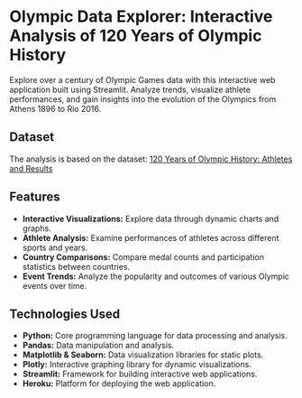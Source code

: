 # Olympic Data Explorer: Interactive Analysis of 120 Years of Olympic History

Explore over a century of Olympic Games data with this interactive web application built using Streamlit. Analyze trends, visualize athlete performances, and gain insights into the evolution of the Olympics from Athens 1896 to Rio 2016.

## Dataset

The analysis is based on the dataset: [120 Years of Olympic History: Athletes and Results](https://www.kaggle.com/heesoo37/120-years-of-olympic-history-athletes-and-results)

## Features

- **Interactive Visualizations:** Explore data through dynamic charts and graphs.
- **Athlete Analysis:** Examine performances of athletes across different sports and years.
- **Country Comparisons:** Compare medal counts and participation statistics between countries.
- **Event Trends:** Analyze the popularity and outcomes of various Olympic events over time.

## Technologies Used

- **Python:** Core programming language for data processing and analysis.
- **Pandas:** Data manipulation and analysis.
- **Matplotlib & Seaborn:** Data visualization libraries for static plots.
- **Plotly:** Interactive graphing library for dynamic visualizations.
- **Streamlit:** Framework for building interactive web applications.
- **Heroku:** Platform for deploying the web application.

